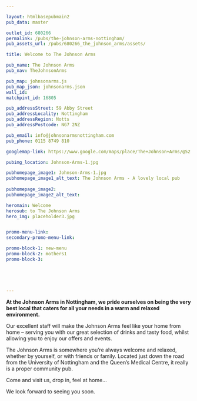 ```yaml
---

layout: htmlbasepubmain2
pub_data: master

outlet_id: 680266
permalink: /pubs/the-johnson-arms-nottingham/
pub_assets_url: /pubs/680266_the_johnson_arms/assets/

title: Welcome to The Johnson Arms

pub_name: The Johnson Arms
pub_nav: TheJohnsonArms

pub_map: johnsonarms.js
pub_map_json: johnsonarms.json
wall_id:
matchpint_id: 16805

pub_addressStreet: 59 Abby Street
pub_addressLocality: Nottingham
pub_addressRegion: Notts
pub_addressPostcode: NG7 2NZ

pub_email: info@johnsonarmsnottingham.com
pub_phone: 0115 8749 810

googlemap-link: https://www.google.com/maps/place/The+Johnson+Arms/@52.942328,-1.1824457,17z/data=!3m1!4b1!4m5!3m4!1s0x4879c2174ef23997:0x148cad741463535!8m2!3d52.942328!4d-1.180257

pubimg_location: Johnson-Arms-1.jpg

pubhomepage_image1: Johnson-Arms-1.jpg
pubhomepage_image1_alt_text: The Johnson Arms - A lovely local pub
 
pubhomepage_image2: 
pubhomepage_image2_alt_text: 

heromain: Welcome
herosub: to The Johnson Arms
hero_img: placeholder3.jpg


promo-menu-link:
secondary-promo-menu-link:

promo-block-1: new-menu
promo-block-2: mothers1
promo-block-3: 





---
```




**At the Johnson Arms in Nottingham, we pride ourselves on being the very best local that caters for all your needs in a warm and relaxed environment.**

Our excellent staff will make the Johnson Arms feel like your home from home – serving you with our great selection of drinks and tasty food, whilst allowing you to enjoy our offers and events. 

The Johnson Arms is somewhere you’re always welcome and relaxed, whether by yourself, or with friends or family. Located just down the road from the University of Nottingham and the Queen’s Medical Centre, it really is a proper community pub.

Come and visit us, drop in, feel at home… 

We look forward to seeing you soon.



